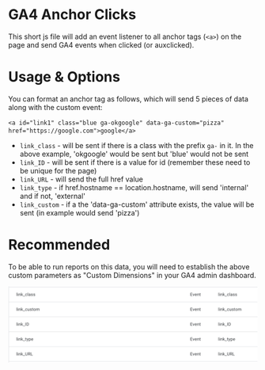 # GA4 Anchor Clicks

This short js file will add an event listener to all anchor tags (`<a>`) on the page and send GA4 events when clicked (or auxclicked).

# Usage & Options

You can format an anchor tag as follows, which will send 5 pieces of data along with the custom event:
```
<a id="link1" class="blue ga-okgoogle" data-ga-custom="pizza" href="https://google.com">google</a>
```
* `link_class` - will be sent if there is a class with the prefix `ga-` in it. In the above example, 'okgoogle' would be sent but 'blue' would not be sent
* `link_ID` - will be sent if there is a value for id (remember these need to be unique for the page)
* `link_URL` - will send the full href value
* `link_type` - if href.hostname == location.hostname, will send 'internal' and if not, 'external'
* `link_custom` - if a the 'data-ga-custom' attribute exists, the value will be sent (in example would send 'pizza')

# Recommended

To be able to run reports on this data, you will need to establish the above custom parameters as "Custom Dimensions" in your GA4 admin dashboard.

![Custom Dimensions Example](./example_dimensions.png "Custom Dimensions Example")